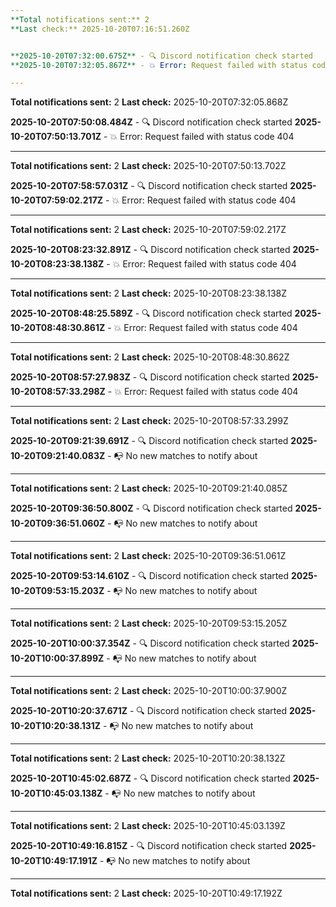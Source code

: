 ```yaml
---
**Total notifications sent:** 2
**Last check:** 2025-10-20T07:16:51.260Z


**2025-10-20T07:32:00.675Z** - 🔍 Discord notification check started
**2025-10-20T07:32:05.867Z** - 💥 Error: Request failed with status code 404

---
```

**Total notifications sent:** 2
**Last check:** 2025-10-20T07:32:05.868Z


**2025-10-20T07:50:08.484Z** - 🔍 Discord notification check started
**2025-10-20T07:50:13.701Z** - 💥 Error: Request failed with status code 404

---
**Total notifications sent:** 2
**Last check:** 2025-10-20T07:50:13.702Z


**2025-10-20T07:58:57.031Z** - 🔍 Discord notification check started
**2025-10-20T07:59:02.217Z** - 💥 Error: Request failed with status code 404

---
**Total notifications sent:** 2
**Last check:** 2025-10-20T07:59:02.217Z


**2025-10-20T08:23:32.891Z** - 🔍 Discord notification check started
**2025-10-20T08:23:38.138Z** - 💥 Error: Request failed with status code 404

---
**Total notifications sent:** 2
**Last check:** 2025-10-20T08:23:38.138Z


**2025-10-20T08:48:25.589Z** - 🔍 Discord notification check started
**2025-10-20T08:48:30.861Z** - 💥 Error: Request failed with status code 404

---
**Total notifications sent:** 2
**Last check:** 2025-10-20T08:48:30.862Z


**2025-10-20T08:57:27.983Z** - 🔍 Discord notification check started
**2025-10-20T08:57:33.298Z** - 💥 Error: Request failed with status code 404

---
**Total notifications sent:** 2
**Last check:** 2025-10-20T08:57:33.299Z


**2025-10-20T09:21:39.691Z** - 🔍 Discord notification check started
**2025-10-20T09:21:40.083Z** - 📭 No new matches to notify about

---
**Total notifications sent:** 2
**Last check:** 2025-10-20T09:21:40.085Z


**2025-10-20T09:36:50.800Z** - 🔍 Discord notification check started
**2025-10-20T09:36:51.060Z** - 📭 No new matches to notify about

---
**Total notifications sent:** 2
**Last check:** 2025-10-20T09:36:51.061Z


**2025-10-20T09:53:14.610Z** - 🔍 Discord notification check started
**2025-10-20T09:53:15.203Z** - 📭 No new matches to notify about

---
**Total notifications sent:** 2
**Last check:** 2025-10-20T09:53:15.205Z


**2025-10-20T10:00:37.354Z** - 🔍 Discord notification check started
**2025-10-20T10:00:37.899Z** - 📭 No new matches to notify about

---
**Total notifications sent:** 2
**Last check:** 2025-10-20T10:00:37.900Z


**2025-10-20T10:20:37.671Z** - 🔍 Discord notification check started
**2025-10-20T10:20:38.131Z** - 📭 No new matches to notify about

---
**Total notifications sent:** 2
**Last check:** 2025-10-20T10:20:38.132Z


**2025-10-20T10:45:02.687Z** - 🔍 Discord notification check started
**2025-10-20T10:45:03.138Z** - 📭 No new matches to notify about

---
**Total notifications sent:** 2
**Last check:** 2025-10-20T10:45:03.139Z


**2025-10-20T10:49:16.815Z** - 🔍 Discord notification check started
**2025-10-20T10:49:17.191Z** - 📭 No new matches to notify about

---
**Total notifications sent:** 2
**Last check:** 2025-10-20T10:49:17.192Z
